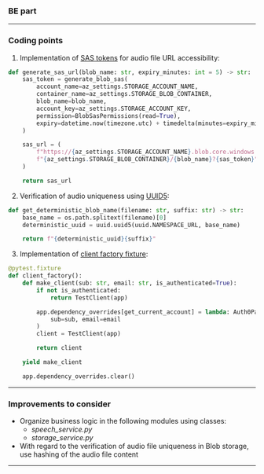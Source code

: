 ### BE part
- - -
### Coding points
1. Implementation of <ins>SAS tokens</ins> for audio file URL accessibility:
```python
def generate_sas_url(blob_name: str, expiry_minutes: int = 5) -> str:
    sas_token = generate_blob_sas(
        account_name=az_settings.STORAGE_ACCOUNT_NAME,
        container_name=az_settings.STORAGE_BLOB_CONTAINER,
        blob_name=blob_name,
        account_key=az_settings.STORAGE_ACCOUNT_KEY,
        permission=BlobSasPermissions(read=True),
        expiry=datetime.now(timezone.utc) + timedelta(minutes=expiry_minutes),
    )

    sas_url = (
        f"https://{az_settings.STORAGE_ACCOUNT_NAME}.blob.core.windows.net/"
        f"{az_settings.STORAGE_BLOB_CONTAINER}/{blob_name}?{sas_token}"
    )

    return sas_url
```
2. Verification of audio uniqueness using <ins>UUID5</ins>:
```python
def get_deterministic_blob_name(filename: str, suffix: str) -> str:
    base_name = os.path.splitext(filename)[0]
    deterministic_uuid = uuid.uuid5(uuid.NAMESPACE_URL, base_name)

    return f"{deterministic_uuid}{suffix}"
```
3. Implementation of <ins>client factory fixture</ins>:
```python
@pytest.fixture
def client_factory():
    def make_client(sub: str, email: str, is_authenticated=True):
        if not is_authenticated:
            return TestClient(app)

        app.dependency_overrides[get_current_account] = lambda: Auth0Payload(
            sub=sub, email=email
        )
        client = TestClient(app)

        return client

    yield make_client

    app.dependency_overrides.clear()
```
- - -
### Improvements to consider
- Organize business logic in the following modules using classes:
    - _speech_service.py_
    - _storage_service.py_
- With regard to the verification of audio file uniqueness in Blob storage, use hashing of the audio file content
- - -
